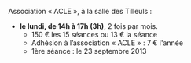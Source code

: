 
Association « ACLE », à la salle des Tilleuls :

* __le lundi, de 14h à 17h (3h)__, 2 fois par mois.
	- 150 € les 15 séances ou 13 € la séance
	- Adhésion à l’association « ACLE » : 7 € l'année
	- 1ère séance : le 23 septembre 2013

